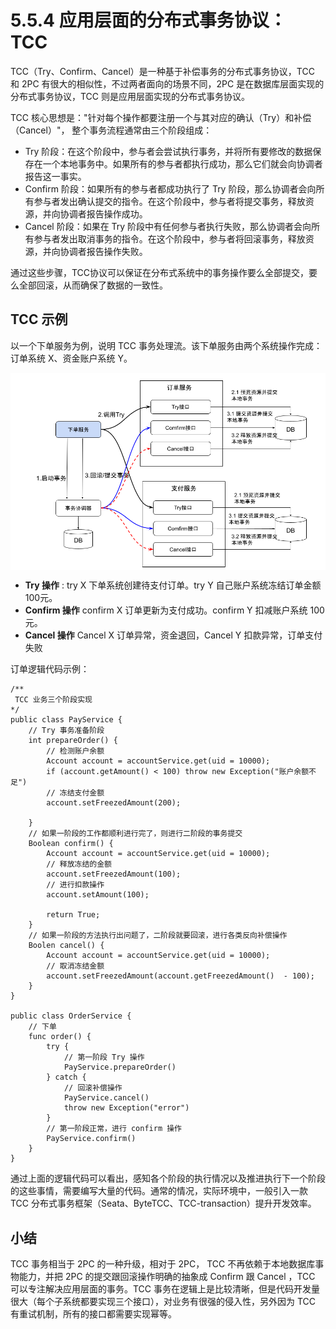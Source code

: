 # 5.5.4 应用层面的分布式事务协议： TCC

TCC（Try、Confirm、Cancel）是一种基于补偿事务的分布式事务协议，TCC 和 2PC 有很大的相似性，不过两者面向的场景不同，2PC 是在数据库层面实现的分布式事务协议，TCC 则是应用层面实现的分布式事务协议。

TCC 核心思想是："针对每个操作都要注册一个与其对应的确认（Try）和补偿（Cancel）"， 整个事务流程通常由三个阶段组成：

- Try 阶段：在这个阶段中，参与者会尝试执行事务，并将所有要修改的数据保存在一个本地事务中。如果所有的参与者都执行成功，那么它们就会向协调者报告这一事实。
- Confirm 阶段：如果所有的参与者都成功执行了 Try 阶段，那么协调者会向所有参与者发出确认提交的指令。在这个阶段中，参与者将提交事务，释放资源，并向协调者报告操作成功。
- Cancel 阶段：如果在 Try 阶段中有任何参与者执行失败，那么协调者会向所有参与者发出取消事务的指令。在这个阶段中，参与者将回滚事务，释放资源，并向协调者报告操作失败。

通过这些步骤，TCC协议可以保证在分布式系统中的事务操作要么全部提交，要么全部回滚，从而确保了数据的一致性。

## TCC 示例

以一个下单服务为例，说明 TCC 事务处理流。该下单服务由两个系统操作完成：订单系统 X、资金账户系统 Y。

<div  align="center">
	<img src="../assets/tcc.png" width = "550"  align=center />
</div>

- **Try 操作** : try X 下单系统创建待支付订单。try Y 自己账户系统冻结订单金额 100元。 
- **Confirm 操作**  confirm X 订单更新为支付成功。confirm Y 扣减账户系统 100元。
- **Cancel 操作** Cancel X 订单异常，资金退回，Cancel Y 扣款异常，订单支付失败

订单逻辑代码示例：

```
/**
 TCC 业务三个阶段实现
*/
public class PayService {
	// Try 事务准备阶段
	int prepareOrder() {
		// 检测账户余额
		Account account = accountService.get(uid = 10000);
		if (account.getAmount() < 100) throw new Exception("账户余额不足")
		// 冻结支付金额
		account.setFreezedAmount(200);

	}
	// 如果一阶段的工作都顺利进行完了，则进行二阶段的事务提交
	Boolean confirm() {
		Account account = accountService.get(uid = 10000);
		// 释放冻结的金额
		account.setFreezedAmount(100);
		// 进行扣款操作
		account.setAmount(100);
		
		return True;
	}
	// 如果一阶段的方法执行出问题了，二阶段就要回滚，进行各类反向补偿操作
	Boolen cancel() {
		Account account = accountService.get(uid = 10000);
		// 取消冻结金额
		account.setFreezedAmount(account.getFreezedAmount()  - 100);
	}
}

public class OrderService {
	// 下单
	func order() {
		try {
			// 第一阶段 Try 操作
			PayService.prepareOrder()
		} catch {
			// 回滚补偿操作
			PayService.cancel()
			throw new Exception("error")
		}
		// 第一阶段正常，进行 confirm 操作
		PayService.confirm()
	}
}
```

通过上面的逻辑代码可以看出，感知各个阶段的执行情况以及推进执行下一个阶段的这些事情，需要编写大量的代码。通常的情况，实际环境中，一般引入一款 TCC 分布式事务框架（Seata、ByteTCC、TCC-transaction）提升开发效率。


## 小结

TCC 事务相当于 2PC 的一种升级，相对于 2PC， TCC 不再依赖于本地数据库事物能力，并把 2PC 的提交跟回滚操作明确的抽象成 Confirm 跟 Cancel ，TCC 可以专注解决应用层面的事务。TCC 事务在逻辑上是比较清晰，但是代码开发量很大（每个子系统都要实现三个接口），对业务有很强的侵入性，另外因为 TCC 有重试机制，所有的接口都需要实现幂等。